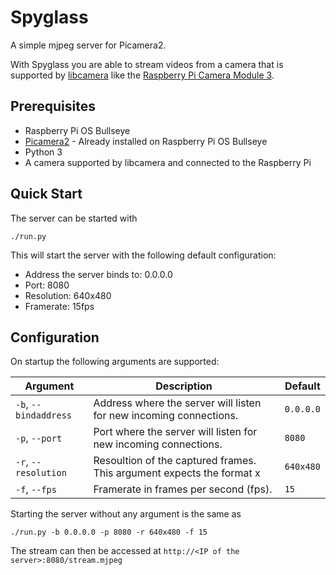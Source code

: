 # Spyglass

A simple mjpeg server for Picamera2.

With Spyglass you are able to stream videos from a camera that is supported by [libcamera](http://libcamera.org) like
the [Raspberry Pi Camera Module 3](https://www.raspberrypi.com/products/camera-module-3/).

## Prerequisites

* Raspberry Pi OS Bullseye
* [Picamera2](https://github.com/raspberrypi/picamera2) - Already installed on Raspberry Pi OS Bullseye
* Python 3
* A camera supported by libcamera and connected to the Raspberry Pi

## Quick Start

The server can be started with
```shell
./run.py
```

This will start the server with the following default configuration:
* Address the server binds to: 0.0.0.0
* Port: 8080
* Resolution: 640x480
* Framerate: 15fps

## Configuration

On startup the following arguments are supported:

| Argument              | Description                                                                          | Default   |
|-----------------------|--------------------------------------------------------------------------------------|-----------|
| `-b`, `--bindaddress` | Address where the server will listen for new incoming connections.                   | `0.0.0.0` |
| `-p`, `--port`        | Port where the server will listen for new incoming connections.                      | `8080`    |
| `-r`, `--resolution`  | Resoultion of the captured frames. This argument expects the format <width>x<height> | `640x480` |
| `-f`, `--fps`         | Framerate in frames per second (fps).                                                | `15`      |

Starting the server without any argument is the same as
```shell
./run.py -b 0.0.0.0 -p 8080 -r 640x480 -f 15
```

The stream can then be accessed at `http://<IP of the server>:8080/stream.mjpeg`
